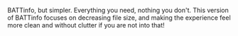 BATTinfo, but simpler. Everything you need, nothing you don't.
This version of BATTinfo focuses on decreasing file size, and making the experience feel more clean and without clutter if you are not into that!
